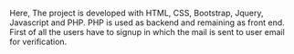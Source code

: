 Here, The project is developed with HTML, CSS, Bootstrap, Jquery, Javascript and PHP. PHP is used as backend and remaining as front end.
First of all the users have to signup in which the mail is sent to user email for verification.
